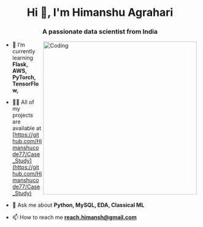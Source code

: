<h1 align="center">Hi 👋, I'm Himanshu Agrahari</h1>
<h3 align="center">A passionate data scientist from India</h3>

<img align="right" alt="Coding" width="400" src="https://cdn.dribbble.com/users/1019864/screenshots/3079099/media/6926dbbe73b43f4ec5fe67c721489033.gif">

- 🌱 I’m currently learning **Flask, AWS, PyTorch, TensorFlow,**

- 👨‍💻 All of my projects are available at [https://github.com/Himanshucode77/Case_Study](https://github.com/Himanshucode77/Case_Study)

- 💬 Ask me about **Python, MySQL, EDA, Classical ML**

- 📫 How to reach me **reach.himansh@gmail.com**

